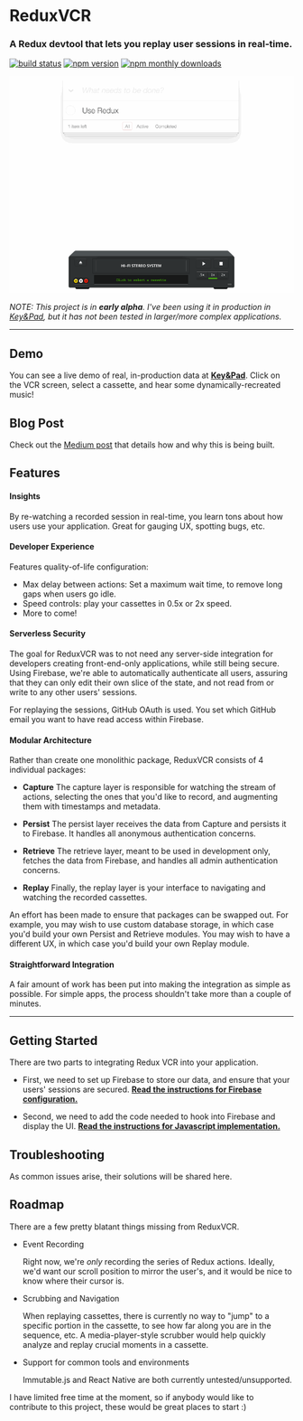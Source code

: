 # ReduxVCR
### A Redux devtool that lets you replay user sessions in real-time.
[![build status](https://travis-ci.org/joshwcomeau/redux-vcr.svg?branch=master)](https://travis-ci.org/joshwcomeau/redux-vcr)
[![npm version](https://img.shields.io/npm/v/redux-vcr.svg)](https://www.npmjs.com/package/redux-vcr)
[![npm monthly downloads](https://img.shields.io/npm/dm/redux-vcr.svg)](https://www.npmjs.com/package/redux-vcr)

<img src="documentation/images/vcr-demo.gif" />


_NOTE: This project is in **early alpha**. I've been using it in production in [Key&Pad](https://github.com/joshwcomeau/key-and-pad), but it has not been tested in larger/more complex applications._

-----------

## Demo

You can see a live demo of real, in-production data at **[Key&Pad](http://keyandpad.com?adminMode=true)**. Click on the VCR screen, select a cassette, and hear some dynamically-recreated music!

## Blog Post

Check out the [Medium post](todo) that details how and why this is being built.


## Features

#### Insights

By re-watching a recorded session in real-time, you learn tons about how users use your application. Great for gauging UX, spotting bugs, etc.


#### Developer Experience

Features quality-of-life configuration:
- Max delay between actions: Set a maximum wait time, to remove long gaps when users go idle.
- Speed controls: play your cassettes in 0.5x or 2x speed.
- More to come!


#### Serverless Security

The goal for ReduxVCR was to not need any server-side integration for developers creating front-end-only applications, while still being secure. Using Firebase, we're able to automatically authenticate all users, assuring that they can only edit their own slice of the state, and not read from or write to any other users' sessions.

For replaying the sessions, GitHub OAuth is used. You set which GitHub email you want to have read access within Firebase.


#### Modular Architecture

Rather than create one monolithic package, ReduxVCR consists of 4 individual packages:

- **Capture**
  The capture layer is responsible for watching the stream of actions, selecting the ones that you'd like to record, and augmenting them with timestamps and metadata.

- **Persist**
  The persist layer receives the data from Capture and persists it to Firebase. It handles all anonymous authentication concerns.

- **Retrieve**
  The retrieve layer, meant to be used in development only, fetches the data from Firebase, and handles all admin authentication concerns.

- **Replay**
  Finally, the replay layer is your interface to navigating and watching the recorded cassettes.

An effort has been made to ensure that packages can be swapped out. For example, you may wish to use custom database storage, in which case you'd build your own Persist and Retrieve modules. You may wish to have a different UX, in which case you'd build your own Replay module.


#### Straightforward Integration

A fair amount of work has been put into making the integration as simple as possible. For simple apps, the process shouldn't take more than a couple of minutes.


--------


## Getting Started

There are two parts to integrating Redux VCR into your application.

* First, we need to set up Firebase to store our data, and ensure that your users' sessions are secured. **[Read the instructions for Firebase configuration.](documentation/firebase-config.md)**

* Second, we need to add the code needed to hook into Firebase and display the UI. **[Read the instructions for Javascript implementation.](documentation/javascript-implementation.md)**


## Troubleshooting

As common issues arise, their solutions will be shared here.


## Roadmap

There are a few pretty blatant things missing from ReduxVCR.

- Event Recording

  Right now, we're _only_ recording the series of Redux actions. Ideally, we'd want our scroll position to mirror the user's, and it would be nice to know where their cursor is.

- Scrubbing and Navigation

  When replaying cassettes, there is currently no way to "jump" to a specific portion in the cassette, to see how far along you are in the sequence, etc. A media-player-style scrubber would help quickly analyze and replay crucial moments in a cassette.

- Support for common tools and environments

  Immutable.js and React Native are both currently untested/unsupported.

I have limited free time at the moment, so if anybody would like to contribute to this project, these would be great places to start :)
